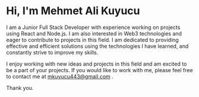 # Hi, I'm Mehmet Ali Kuyucu

I am a Junior Full Stack Developer with experience working on projects using React and Node.js. I am also interested in Web3 technologies and eager to contribute to projects in this field. I am dedicated to providing effective and efficient solutions using the technologies I have learned, and constantly strive to improve my skills.

I enjoy working with new ideas and projects in this field and am excited to be a part of your projects. If you would like to work with me, please feel free to contact me at mkuyucu443@gmail.com .

Thank you.
